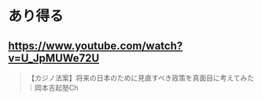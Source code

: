 # あり得る

## https://www.youtube.com/watch?v=U_JpMUWe72U 

> 【カジノ法案】将来の日本のために見直すべき政策を真面目に考えてみた｜岡本吉起塾Ch 
